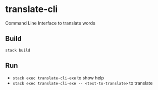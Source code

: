 # translate-cli

Command Line Interface to translate words

## Build

`stack build`

## Run

* `stack exec translate-cli-exe` to show help
* `stack exec translate-cli-exe -- <text-to-translate>` to translate
